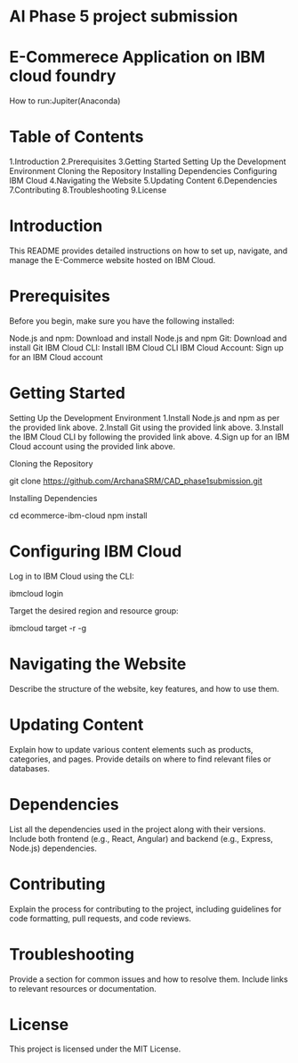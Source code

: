 # AI Phase 5 project submission
# E-Commerece Application on IBM cloud foundry

How to run:Jupiter(Anaconda)

# Table of Contents
1.Introduction
2.Prerequisites
3.Getting Started
 Setting Up the Development Environment
 Cloning the Repository
 Installing Dependencies
 Configuring IBM Cloud
4.Navigating the Website
5.Updating Content
6.Dependencies
7.Contributing
8.Troubleshooting
9.License

# Introduction
This README provides detailed instructions on how to set up, navigate, and manage the E-Commerce website hosted on IBM Cloud.

# Prerequisites
Before you begin, make sure you have the following installed:

Node.js and npm: Download and install Node.js and npm
Git: Download and install Git
IBM Cloud CLI: Install IBM Cloud CLI
IBM Cloud Account: Sign up for an IBM Cloud account

# Getting Started
Setting Up the Development Environment
1.Install Node.js and npm as per the provided link above.
2.Install Git using the provided link above.
3.Install the IBM Cloud CLI by following the provided link above.
4.Sign up for an IBM Cloud account using the provided link above.

Cloning the Repository

git clone https://github.com/ArchanaSRM/CAD_phase1submission.git

Installing Dependencies

cd ecommerce-ibm-cloud
npm install

# Configuring IBM Cloud
Log in to IBM Cloud using the CLI:

ibmcloud login

Target the desired region and resource group:

ibmcloud target -r <region> -g <resource-group>

# Navigating the Website
Describe the structure of the website, key features, and how to use them.

# Updating Content
Explain how to update various content elements such as products, categories, and pages. Provide details on where to find relevant files or databases.

# Dependencies
List all the dependencies used in the project along with their versions. Include both frontend (e.g., React, Angular) and backend (e.g., Express, Node.js) dependencies.

# Contributing
Explain the process for contributing to the project, including guidelines for code formatting, pull requests, and code reviews.

# Troubleshooting
Provide a section for common issues and how to resolve them. Include links to relevant resources or documentation.

# License
This project is licensed under the MIT License.


